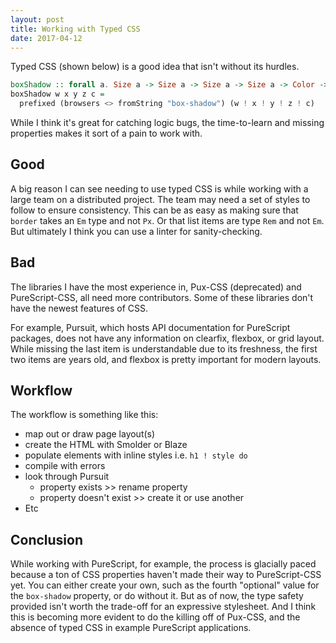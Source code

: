 ```yaml
---
layout: post
title: Working with Typed CSS
date: 2017-04-12
---
```

Typed CSS (shown below) is a good idea that isn't without its hurdles.

```haskell
boxShadow :: forall a. Size a -> Size a -> Size a -> Size a -> Color -> CSS
boxShadow w x y z c =
  prefixed (browsers <> fromString "box-shadow") (w ! x ! y ! z ! c)
```

 While I think it's great for catching logic bugs, the time-to-learn and missing properties makes it sort of a pain to work with.

## Good

A big reason I can see needing to use typed CSS is while working with a large team on a distributed project. The team may need a set of styles to follow to ensure consistency. This can be as easy as making sure that `border` takes an `Em` type and not `Px`. Or that list items are type `Rem` and not `Em`. But ultimately I think you can use a linter for sanity-checking.

## Bad

The libraries I have the most experience in, Pux-CSS (deprecated) and PureScript-CSS, all need more contributors. Some of these libraries don't have the newest features of CSS.

For example, Pursuit, which hosts API documentation for PureScript packages, does not have any information on clearfix, flexbox, or grid layout. While missing the last item is understandable due to its freshness, the first two items are years old, and flexbox is pretty important for modern layouts.


## Workflow

The workflow is something like this:

- map out or draw page layout(s)
- create the HTML with Smolder or Blaze
- populate elements with inline styles i.e. `h1 ! style do`
- compile with errors
- look through Pursuit
  - property exists >> rename property
  - property doesn't exist >> create it or use another
- Etc

## Conclusion

While working with PureScript, for example, the process is glacially paced because a ton of CSS properties haven't made their way to PureScript-CSS yet. You can either create your own, such as the fourth "optional" value for the `box-shadow` property, or do without it. But as of now, the type safety provided isn't worth the trade-off for an expressive stylesheet. And I think this is becoming more evident to do the killing off of Pux-CSS, and the absence of typed CSS in example PureScript applications.
